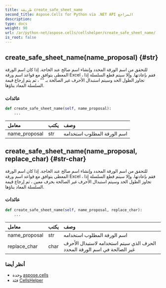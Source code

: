 ```yaml
---
title: طريقة create_safe_sheet_name
second_title: Aspose.Cells for Python via .NET API المراجع
description:
type: docs
weight: 90
url: /ar/python-net/aspose.cells/cellshelper/create_safe_sheet_name/
is_root: false
---
```

##  create_safe_sheet_name(name_proposal) {#str}
للتحقق من اسم الورقة المحدد وإنشاء اسم صالح عند الحاجة.
إذا كان اسم الورقة المعطى يتوافق مع قواعد اسم ورقة Excel ، فقم بإعادتها.
وإلا سيتم قطع السلسلة إذا تجاوز الطول الحد
وسيتم استبدال الأحرف غير الصالحة بـ "" ، ثم يتم إرجاع قيمة السلسلة المعاد بناؤها.


###  عائدات




```python
def create_safe_sheet_name(self, name_proposal):
    ...
```


| معامل| يكتب| وصف|
| :- | :- | :- |
| name_proposal | str | اسم الورقة المطلوب استخدامه|


##  create_safe_sheet_name(name_proposal, replace_char) {#str-char}
للتحقق من اسم الورقة المحدد وإنشاء اسم صالح عند الحاجة.
إذا كان اسم الورقة المعطى يتوافق مع قواعد اسم ورقة Excel ، فقم بإعادتها.
وإلا سيتم قطع السلسلة إذا تجاوز الطول الحد
وسيتم استبدال الأحرف غير الصالحة بحرف معين ، ثم إرجاع قيمة السلسلة المعاد بناؤها.


###  عائدات




```python
def create_safe_sheet_name(self, name_proposal, replace_char):
    ...
```


| معامل| يكتب| وصف|
| :- | :- | :- |
| name_proposal | str | اسم الورقة المطلوب استخدامه|
| replace_char | char | الحرف الذي سيتم استخدامه لاستبدال الأحرف غير الصالحة في اسم الورقة المحدد|



###  أنظر أيضا
* وحدة [aspose.cells](../../)
* فئة [CellsHelper](/cells/ar/python-net/aspose.cells/cellshelper)
